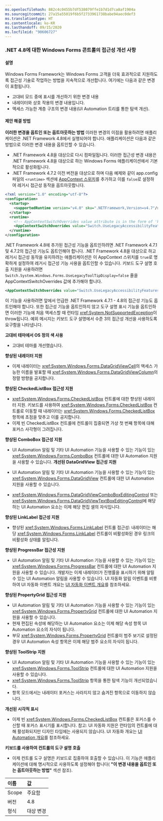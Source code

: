 ```yaml
---
ms.openlocfilehash: 882c4c0455b7df538079ffe1b7d1d7ca8af1904a
ms.sourcegitcommit: 27a15a55019f6b5f2733961738babe94aec0def3
ms.translationtype: HT
ms.contentlocale: ko-KR
ms.lasthandoff: 09/15/2020
ms.locfileid: "90606727"
---
```

### <a name="accessibility-improvements-in-windows-forms-controls-for-net-48"></a>.NET 4.8에 대한 Windows Forms 콘트롤의 접근성 개선 사항

#### <a name="details"></a>설명

Windows Forms Framework는 Windows Forms 고객을 더욱 효과적으로 지원하도록 접근성 기술로 작업하는 방법을 지속적으로 개선합니다. 여기에는 다음과 같은 변경이 포함됩니다.

- 고대비 모드 중에 표시를 개선하기 위한 변경 내용
- 내레이터와 상호 작용의 변경 내용입니다.
- 액세스 가능한 계층 구조의 변경 내용(UI Automation 트리를 통한 탐색 개선).

#### <a name="suggestion"></a>제안 해결 방법

**이러한 변경을 옵트인 또는 옵트아웃하는 방법** 이러한 변경의 이점을 활용하려면 애플리케이션은 .NET Framework 4.8에서 실행되어야 합니다. 애플리케이션은 다음과 같은 방법으로 이러한 변경 내용을 옵트인할 수 있습니다.

- .NET Framework 4.8을 대상으로 다시 컴파일됩니다. 이러한 접근성 변경 내용은 .NET Framework 4.8을 대상으로 하는 Windows Forms 애플리케이션에서 기본적으로 활성화됩니다.
- .NET Framework 4.7.2 이전 버전을 대상으로 하며 다음 예제와 같이 app.config 파일의 `<runtime>` 섹션에 [AppContext 스위치](../../../../docs/framework/configure-apps/file-schema/runtime/appcontextswitchoverrides-element.md)를 추가하고 이를 `false`로 설정하여 레거시 접근성 동작을 옵트아웃합니다.

```xml
<?xml version="1.0" encoding="utf-8"?>
<configuration>
  <startup>
    <supportedRuntime version="v4.0" sku=".NETFramework,Version=v4.7"/>
  </startup>
  <runtime>
    <!-- AppContextSwitchOverrides value attribute is in the form of 'key1=true/false;key2=true/false  -->
    <AppContextSwitchOverrides value="Switch.UseLegacyAccessibilityFeatures=false;Switch.UseLegacyAccessibilityFeatures.2=false;Switch.UseLegacyAccessibilityFeatures.3=false" />
  </runtime>
</configuration>
```

.NET Framework 4.8에 추가된 접근성 기능을 옵트인하려면 .NET Framework 4.7.1 및 4.7.2의 접근성 기능도 옵트인해야 합니다. .NET Framework 4.8을 대상으로 하고 레거시 접근성 동작을 유지하려는 애플리케이션은 이 AppContext 스위치를 `true`로 명확하게 설정하여 레거시 접근성 기능 사용을 옵트인할 수 있습니다. 키보드 도구 설명 호출 지원을 사용하려면 `Switch.System.Windows.Forms.UseLegacyToolTipDisplay=false` 줄을 AppContextSwitchOverrides 값에 추가해야 합니다.

```xml
<AppContextSwitchOverrides value="Switch.UseLegacyAccessibilityFeatures=false;Switch.UseLegacyAccessibilityFeatures.2=false;Switch.UseLegacyAccessibilityFeatures.3=false;Switch.System.Windows.Forms.UseLegacyToolTipDisplay=false" />
```

이 기능을 사용하려면 앞에서 언급한 .NET Framework 4.7.1 - 4.8의 접근성 기능도 옵트인해야 합니다. 또한 접근성 기능을 옵트인하지 않고 도구 설명 표시 기능을 옵트인하면 이러한 기능에 처음 액세스할 때 런타임 <xref:System.NotSupportedException>이 throw됩니다. 예외 메시지는 키보드 도구 설명에서 수준 3의 접근성 개선을 사용하도록 요구함을 나타냅니다.

**고대비 테마에서 OS 정의 색 사용**

- 고대비 테마를 개선했습니다.

**향상된 내레이터 지원**

- 이제 내레이터는 <xref:System.Windows.Forms.DataGridViewCell>의 액세스 가능한 이름을 발표할 때 <xref:System.Windows.Forms.DataGridViewColumn>의 정렬 방향을 공지합니다.

**향상된 CheckedListBox 접근성 지원**

- <xref:System.Windows.Forms.CheckedListBox> 컨트롤에 대한 향상된 내레이터 지원. 키보드를 사용하여 <xref:System.Windows.Forms.CheckedListBox> 컨트롤로 이동할 때 내레이터는 <xref:System.Windows.Forms.CheckedListBox> 항목에 초점을 맞추고 이를 공지합니다.
- 이제 빈 CheckedListBox 컨트롤에 컨트롤이 집중되면 가상 첫 번째 항목에 대해 포커스 사각형이 그려집니다.

**향상된 ComboBox 접근성 지원**

- UI Automation 알림 및 기타 UI Automation 기능을 사용할 수 있는 기능이 있는 <xref:System.Windows.Forms.ComboBox> 컨트롤에 대한 UI Automation 지원을 사용할 수 있습니다.
**개선된 DataGridView 접근성 지원**

- UI Automation 알림 및 기타 UI Automation 기능을 사용할 수 있는 기능이 있는 <xref:System.Windows.Forms.DataGridView> 컨트롤에 대한 UI Automation 지원을 사용할 수 있습니다.
- <xref:System.Windows.Forms.DataGridViewComboBoxEditingControl> 또는 <xref:System.Windows.Forms.DataGridViewTextBoxEditingControl>에 해당하는 UI Automation 요소는 이제 해당 편집 셀의 자식입니다.

**향상된 LinkLabel 접근성 지원**

- 향상된 <xref:System.Windows.Forms.LinkLabel> 컨트롤 접근성: 내레이터는 해당 <xref:System.Windows.Forms.LinkLabel> 컨트롤이 비활성화된 경우 링크의 비활성화 상태를 알립니다.

**향상된 ProgressBar 접근성 지원**

- UI Automation 알림 및 기타 UI Automation 기능을 사용할 수 있는 기능이 있는 <xref:System.Windows.Forms.ProgressBar> 컨트롤에 대한 UI Automation 지원을 사용할 수 있습니다. 개발자는 이제 내레이터가 진행률을 표시하기 위해 알릴 수 있는 UI Automation 알림을 사용할 수 있습니다.
UI 자동화 알림 이벤트를 비롯하여 UI 자동화 이벤트 개요는 [UI 자동화 이벤트 개요](/windows/desktop/WinAuto/uiauto-eventsoverview)를 참조하세요.

**향상된 PropertyGrid 접근성 지원**

- UI Automation 알림 및 기타 UI Automation 기능을 사용할 수 있는 기능이 있는 <xref:System.Windows.Forms.PropertyGrid> 컨트롤에 대한 UI Automation 지원을 사용할 수 있습니다.
- 현재 편집된 속성에 해당하는 UI Automation 요소는 이제 해당 속성 항목 UI Automation 요소의 자식이 됩니다.
- 부모 <xref:System.Windows.Forms.PropertyGrid> 컨트롤이 범주 보기로 설정된 경우 UI Automation 속성 항목은 이제 해당 범주 요소의 자식이 됩니다.

**향상된 ToolStrip 지원**

- UI Automation 알림 및 기타 UI Automation 기능을 사용할 수 있는 기능이 있는 <xref:System.Windows.Forms.ToolStrip> 컨트롤에 대한 UI Automation 지원을 사용할 수 있습니다.
- <xref:System.Windows.Forms.ToolStrip> 항목을 통한 탐색 기능이 개선되었습니다.
- 항목 모드에서는 내레이터 포커스는 사라지지 않고 숨겨진 항목으로 이동하지 않습니다.

**개선된 시각적 표시**

- 이제 빈 <xref:System.Windows.Forms.CheckedListBox> 컨트롤은 포커스를 수신할 때 포커스 표시기를 표시합니다.
참고: UI 자동화 지원은 런타임의 컨트롤에 대해 활성화되지만 디자인 타임에는 사용되지 않습니다. UI 자동화 개요는 [UI Automation 개요](../../../../docs/framework/ui-automation/ui-automation-overview.md)를 참조하세요.

**키보드를 사용하여 컨트롤의 도구 설명 호출**

- 이제 컨트롤 도구 설명은 키보드로 집중하여 호출할 수 있습니다. 이 기능은 애플리케이션에 대해 명시적으로 사용하도록 설정해야 합니다( **&quot;이 변경 내용을 옵트인 또는 옵트아웃하는 방법&quot;** 섹션 참조).

| 이름    | 값       |
|:--------|:------------|
| Scope   | 주요함       |
| 버전 | 4.8         |
| 형식    | 대상 변경 |
